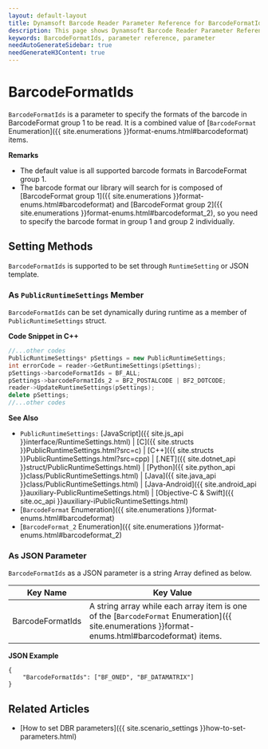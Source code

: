 ```yaml
---
layout: default-layout
title: Dynamsoft Barcode Reader Parameter Reference for BarcodeFormatIds
description: This page shows Dynamsoft Barcode Reader Parameter Reference for BarcodeFormatIds.
keywords: BarcodeFormatIds, parameter reference, parameter
needAutoGenerateSidebar: true
needGenerateH3Content: true
---
```



# BarcodeFormatIds 

`BarcodeFormatIds` is a parameter to specify the formats of the barcode in BarcodeFormat group 1 to be read. It is a combined value of [`BarcodeFormat` Enumeration]({{ site.enumerations }}format-enums.html#barcodeformat) items.

**Remarks**  
- The default value is all supported barcode formats in BarcodeFormat group 1.
- The barcode format our library will search for is composed of [BarcodeFormat group 1]({{ site.enumerations }}format-enums.html#barcodeformat) and [BarcodeFormat group 2]({{ site.enumerations }}format-enums.html#barcodeformat_2), so you need to specify the barcode format in group 1 and group 2 individually.


    
## Setting Methods
`BarcodeFormatIds` is supported to be set through `RuntimeSetting` or JSON template.

### As `PublicRuntimeSettings` Member
`BarcodeFormatIds` can be set dynamically during runtime as a member of `PublicRuntimeSettings` struct.


**Code Snippet in C++**
```cpp
//...other codes
PublicRuntimeSettings* pSettings = new PublicRuntimeSettings;
int errorCode = reader->GetRuntimeSettings(pSettings);
pSettings->barcodeFormatIds = BF_ALL;
pSettings->barcodeFormatIds_2 = BF2_POSTALCODE | BF2_DOTCODE;
reader->UpdateRuntimeSettings(pSettings);
delete pSettings;
//...other codes
```



**See Also**      
- `PublicRuntimeSettings:` [JavaScript]({{ site.js_api }}interface/RuntimeSettings.html) \| [C]({{ site.structs }}PublicRuntimeSettings.html?src=c) \| [C++]({{ site.structs }}PublicRuntimeSettings.html?src=cpp) \| [.NET]({{ site.dotnet_api }}struct/PublicRuntimeSettings.html) \| [Python]({{ site.python_api }}class/PublicRuntimeSettings.html) \| [Java]({{ site.java_api }}class/PublicRuntimeSettings.html) \| [Java-Android]({{ site.android_api }}auxiliary-PublicRuntimeSettings.html) \| [Objective-C & Swift]({{ site.oc_api }}auxiliary-iPublicRuntimeSettings.html)
- [`BarcodeFormat` Enumeration]({{ site.enumerations }}format-enums.html#barcodeformat)
- [`BarcodeFormat_2` Enumeration]({{ site.enumerations }}format-enums.html#barcodeformat_2)


### As JSON Parameter
`BarcodeFormatIds` as a JSON parameter is a string Array defined as below.   

| Key Name | Key Value |
| -------- | --------- |
| BarcodeFormatIds | A string array while each array item is one of the [`BarcodeFormat` Enumeration]({{ site.enumerations }}format-enums.html#barcodeformat) items. |


**JSON Example**   
```
{
    "BarcodeFormatIds": ["BF_ONED", "BF_DATAMATRIX"]
}
```


<!--
## Impacts on Performance
### Speed
Setting `BarcodeFormatIds` to a specific value when barcode formats are certain may speed up the process.

### Read Rate
Setting `BarcodeFormatIds` to all formats when barcode formats are uncertain may improve the Read Rate. 

### Accuracy
Setting `BarcodeFormatIds` to a specific value when barcode formats are certain may improve the Accuracy.

-->
## Related Articles
- [How to set DBR parameters]({{ site.scenario_settings }}how-to-set-parameters.html)